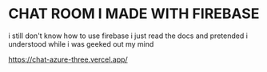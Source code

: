 # CHAT ROOM I MADE WITH FIREBASE

i still don't know how to use firebase i just read the docs and pretended i understood while i was geeked out my mind

https://chat-azure-three.vercel.app/
